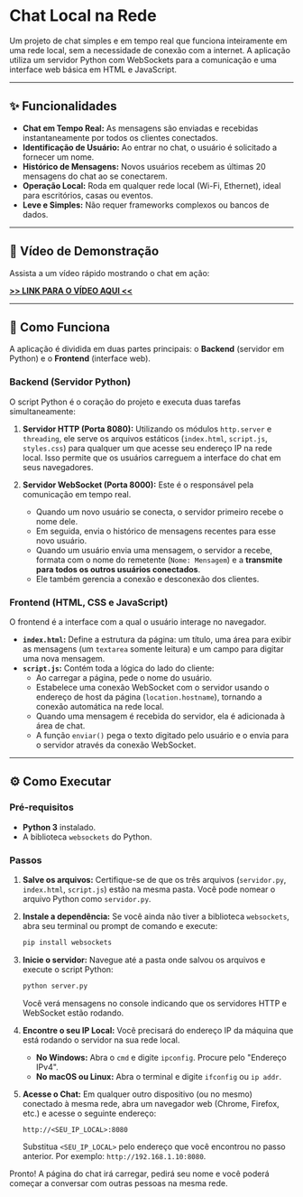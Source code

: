 # Chat Local na Rede

Um projeto de chat simples e em tempo real que funciona inteiramente em uma rede local, sem a necessidade de conexão com a internet. A aplicação utiliza um servidor Python com WebSockets para a comunicação e uma interface web básica em HTML e JavaScript.

---

## ✨ Funcionalidades

* **Chat em Tempo Real:** As mensagens são enviadas e recebidas instantaneamente por todos os clientes conectados.
* **Identificação de Usuário:** Ao entrar no chat, o usuário é solicitado a fornecer um nome.
* **Histórico de Mensagens:** Novos usuários recebem as últimas 20 mensagens do chat ao se conectarem.
* **Operação Local:** Roda em qualquer rede local (Wi-Fi, Ethernet), ideal para escritórios, casas ou eventos.
* **Leve e Simples:** Não requer frameworks complexos ou bancos de dados.

---

## 🚀 Vídeo de Demonstração

Assista a um vídeo rápido mostrando o chat em ação:

[**>> LINK PARA O VÍDEO AQUI <<**](https://youtu.be/JhxM4uyj2cE)

---

## 🔧 Como Funciona

A aplicação é dividida em duas partes principais: o **Backend** (servidor em Python) e o **Frontend** (interface web).

### Backend (Servidor Python)

O script Python é o coração do projeto e executa duas tarefas simultaneamente:

1.  **Servidor HTTP (Porta 8080):** Utilizando os módulos `http.server` e `threading`, ele serve os arquivos estáticos (`index.html`, `script.js`, `styles.css`) para qualquer um que acesse seu endereço IP na rede local. Isso permite que os usuários carreguem a interface do chat em seus navegadores.

2.  **Servidor WebSocket (Porta 8000):** Este é o responsável pela comunicação em tempo real.
    * Quando um novo usuário se conecta, o servidor primeiro recebe o nome dele.
    * Em seguida, envia o histórico de mensagens recentes para esse novo usuário.
    * Quando um usuário envia uma mensagem, o servidor a recebe, formata com o nome do remetente (`Nome: Mensagem`) e a **transmite para todos os outros usuários conectados**.
    * Ele também gerencia a conexão e desconexão dos clientes.

### Frontend (HTML, CSS e JavaScript)

O frontend é a interface com a qual o usuário interage no navegador.

* **`index.html`:** Define a estrutura da página: um título, uma área para exibir as mensagens (um `textarea` somente leitura) e um campo para digitar uma nova mensagem.
* **`script.js`:** Contém toda a lógica do lado do cliente:
    * Ao carregar a página, pede o nome do usuário.
    * Estabelece uma conexão WebSocket com o servidor usando o endereço de host da página (`location.hostname`), tornando a conexão automática na rede local.
    * Quando uma mensagem é recebida do servidor, ela é adicionada à área de chat.
    * A função `enviar()` pega o texto digitado pelo usuário e o envia para o servidor através da conexão WebSocket.

---

## ⚙️ Como Executar

### Pré-requisitos

* **Python 3** instalado.
* A biblioteca `websockets` do Python.

### Passos

1.  **Salve os arquivos:** Certifique-se de que os três arquivos (`servidor.py`, `index.html`, `script.js`) estão na mesma pasta. Você pode nomear o arquivo Python como `servidor.py`.

2.  **Instale a dependência:** Se você ainda não tiver a biblioteca `websockets`, abra seu terminal ou prompt de comando e execute:
    ```bash
    pip install websockets
    ```

3.  **Inicie o servidor:** Navegue até a pasta onde salvou os arquivos e execute o script Python:
    ```bash
    python server.py
    ```
    Você verá mensagens no console indicando que os servidores HTTP e WebSocket estão rodando.

4.  **Encontre o seu IP Local:** Você precisará do endereço IP da máquina que está rodando o servidor na sua rede local.
    * **No Windows:** Abra o `cmd` e digite `ipconfig`. Procure pelo "Endereço IPv4".
    * **No macOS ou Linux:** Abra o terminal e digite `ifconfig` ou `ip addr`.

5.  **Acesse o Chat:** Em qualquer outro dispositivo (ou no mesmo) conectado à mesma rede, abra um navegador web (Chrome, Firefox, etc.) e acesse o seguinte endereço:
    ```
    http://<SEU_IP_LOCAL>:8080
    ```
    Substitua `<SEU_IP_LOCAL>` pelo endereço que você encontrou no passo anterior. Por exemplo: `http://192.168.1.10:8080`.

Pronto! A página do chat irá carregar, pedirá seu nome e você poderá começar a conversar com outras pessoas na mesma rede.
